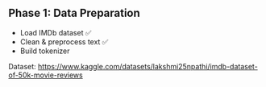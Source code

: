
Phase 1: Data Preparation
-
* Load IMDb dataset ✅
* Clean & preprocess text ✅
* Build tokenizer 

Dataset: https://www.kaggle.com/datasets/lakshmi25npathi/imdb-dataset-of-50k-movie-reviews
